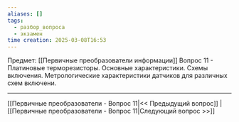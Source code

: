 ```yaml
---
aliases: []
tags:
  - разбор_вопроса
  - экзамен
time creation: 2025-03-08T16:53
---
```

Предмет: [[Первичные преобразователи информации]]
Вопрос 11 - Платиновые терморезисторы. Основные характеристики. Схемы включения. Метрологические характеристики датчиков для различных схем включени.



---
[[Первичные преобразователи - Вопрос 11|<< Предыдущий вопрос]] | [[Первичные преобразователи - Вопрос 11|Следующий вопрос >>]]